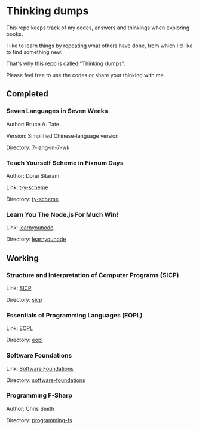 # Thinking dumps

This repo keeps track of my codes, answers and thinkings when exploring books.

I like to learn things by repeating what others have done,
from which I'd like to find something new.

That's why this repo is called "Thinking dumps".

Please feel free to use the codes or share your thinking with me.

## Completed

### Seven Languages in Seven Weeks

Author: Bruce A. Tate

Version: Simplified Chinese-language version

Directory: [7-lang-in-7-wk](/7-lang-in-7-wk)

### Teach Yourself Scheme in Fixnum Days

Author: Dorai Sitaram

Link: [t-y-scheme](http://www.ccs.neu.edu/home/dorai/t-y-scheme/t-y-scheme.html)

Directory: [ty-scheme](/ty-scheme)

### Learn You The Node.js For Much Win!

Link: [learnyounode](https://github.com/rvagg/learnyounode)

Directory: [learnyounode](/learnyounode)

## Working

### Structure and Interpretation of Computer Programs (SICP)

Link: [SICP](http://mitpress.mit.edu/sicp/)

Directory: [sicp](/sicp)

### Essentials of Programming Languages (EOPL)

Link: [EOPL](http://www.eopl3.com)

Directory: [eopl](/eopl)

### Software Foundations

Link: [Software Foundations](http://www.cis.upenn.edu/~bcpierce/sf/current/index.html)

Directory: [software-foundations](/software-foundations)

### Programming F-Sharp

Author: Chris Smith

Directory: [programming-fs](/programming-fs)
